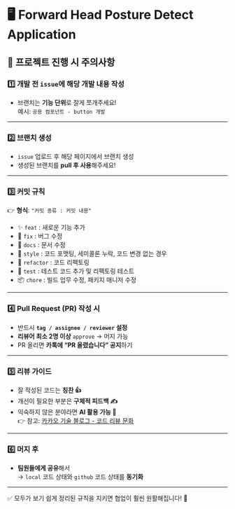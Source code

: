 # 🖥️ Forward Head Posture Detect Application

## 📌 프로젝트 진행 시 주의사항

### 1️⃣ 개발 전 `issue`에 해당 개발 내용 작성
- 브랜치는 **기능 단위**로 잘게 쪼개주세요!  
  예시: `공용 컴포넌트 - button 개발`

---

### 2️⃣ 브랜치 생성
- `issue` 업로드 후 해당 페이지에서 브랜치 생성  
- 생성된 브랜치를 **pull 후 사용**해주세요!

---

### 3️⃣ 커밋 규칙
👉 **형식**: `"커밋 종류 : 커밋 내용"`

- ✨ `feat` : 새로운 기능 추가  
- 🐛 `fix` : 버그 수정  
- 📝 `docs` : 문서 수정  
- 🎨 `style` : 코드 포맷팅, 세미콜론 누락, 코드 변경 없는 경우  
- 🔨 `refactor` : 코드 리펙토링  
- 🧪 `test` : 테스트 코드 추가 및 리팩토링 테스트  
- 📦 `chore` : 빌드 업무 수정, 패키지 매니저 수정  

---

### 4️⃣ Pull Request (PR) 작성 시
- 반드시 **`tag / assignee / reviewer` 설정**
- **리뷰어 최소 2명 이상** `approve` → 머지 가능
- PR 올리면 **카톡에 “PR 올렸습니다” 공지**하기

---

### 5️⃣ 리뷰 가이드
- 잘 작성된 코드는 **칭찬 👍**  
- 개선이 필요한 부분은 **구체적 피드백 ✍️**  
- 익숙하지 않은 분야라면 **AI 활용 가능 🤖**  
  👉 참고: [카카오 기술 블로그 - 코드 리뷰 문화](https://tech.kakao.com/posts/498)

---

### 6️⃣ 머지 후
- **팀원들에게 공유**해서  
  → `local` 코드 상태와 `github` 코드 상태를 **동기화**

---

✅ 모두가 보기 쉽게 정리된 규칙을 지키면 협업이 훨씬 원활해집니다! 🚀
